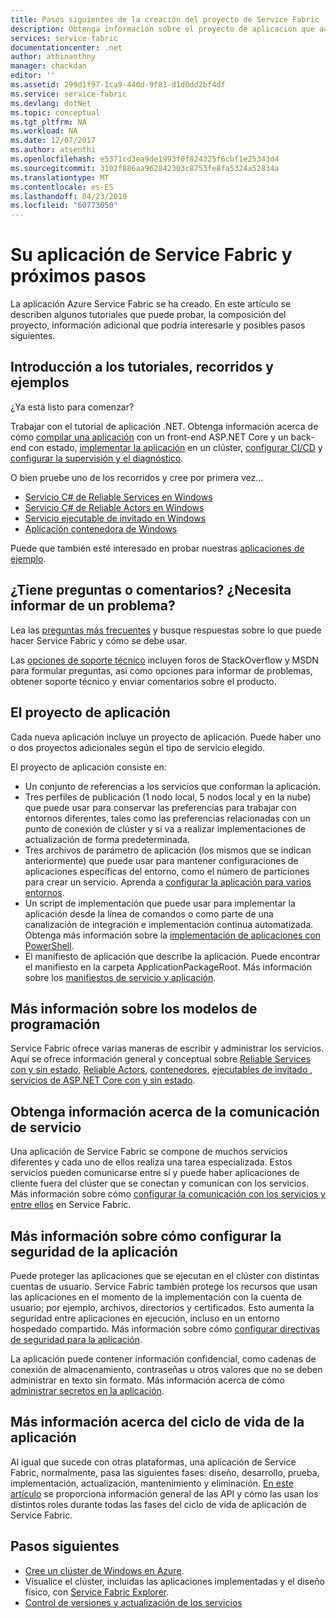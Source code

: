 ```yaml
---
title: Pasos siguientes de la creación del proyecto de Service Fabric | Microsoft Docs
description: Obtenga información sobre el proyecto de aplicación que acaba de crear en Visual Studio.  Obtenga información acerca de cómo crear servicios mediante tutoriales y aprenda a desarrollar servicios para Service Fabric.
services: service-fabric
documentationcenter: .net
author: athinanthny
manager: chackdan
editor: ''
ms.assetid: 299d1f97-1ca9-440d-9f81-d1d0dd2bf4df
ms.service: service-fabric
ms.devlang: dotNet
ms.topic: conceptual
ms.tgt_pltfrm: NA
ms.workload: NA
ms.date: 12/07/2017
ms.author: atsenthi
ms.openlocfilehash: e5371cd3ea9de1993f0f824325f6cbf1e25343d4
ms.sourcegitcommit: 3102f886aa962842303c8753fe8fa5324a52834a
ms.translationtype: MT
ms.contentlocale: es-ES
ms.lasthandoff: 04/23/2019
ms.locfileid: "60773050"
---
```

# <a name="your-service-fabric-application-and-next-steps"></a>Su aplicación de Service Fabric y próximos pasos
La aplicación Azure Service Fabric se ha creado. En este artículo se describen algunos tutoriales que puede probar, la composición del proyecto, información adicional que podría interesarle y posibles pasos siguientes.

## <a name="get-started-with-tutorials-walk-throughs-and-samples"></a>Introducción a los tutoriales, recorridos y ejemplos
¿Ya está listo para comenzar?  

Trabajar con el tutorial de aplicación .NET. Obtenga información acerca de cómo [compilar una aplicación](service-fabric-tutorial-create-dotnet-app.md) con un front-end ASP.NET Core y un back-end con estado, [implementar la aplicación](service-fabric-tutorial-deploy-app-to-party-cluster.md) en un clúster, [configurar CI/CD](service-fabric-tutorial-deploy-app-with-cicd-vsts.md) y [configurar la supervisión y el diagnóstico](service-fabric-tutorial-monitoring-aspnet.md).

O bien pruebe uno de los recorridos y cree por primera vez...
- [Servicio C# de Reliable Services en Windows](service-fabric-reliable-services-quick-start.md) 
- [Servicio C# de Reliable Actors en Windows](service-fabric-reliable-actors-get-started.md) 
- [Servicio ejecutable de invitado en Windows](quickstart-guest-app.md) 
- [Aplicación contenedora de Windows](service-fabric-get-started-containers.md) 

Puede que también esté interesado en probar nuestras [aplicaciones de ejemplo](https://aka.ms/servicefabricsamples).

## <a name="have-questions-or-feedback--need-to-report-an-issue"></a>¿Tiene preguntas o comentarios?  ¿Necesita informar de un problema?
Lea las [preguntas más frecuentes](service-fabric-common-questions.md) y busque respuestas sobre lo que puede hacer Service Fabric y cómo se debe usar.

Las [opciones de soporte técnico](service-fabric-support.md) incluyen foros de StackOverflow y MSDN para formular preguntas, así como opciones para informar de problemas, obtener soporte técnico y enviar comentarios sobre el producto.

## <a name="the-application-project"></a>El proyecto de aplicación
Cada nueva aplicación incluye un proyecto de aplicación. Puede haber uno o dos proyectos adicionales según el tipo de servicio elegido.

El proyecto de aplicación consiste en:

* Un conjunto de referencias a los servicios que conforman la aplicación.
* Tres perfiles de publicación (1 nodo local, 5 nodos local y en la nube) que puede usar para conservar las preferencias para trabajar con entornos diferentes, tales como las preferencias relacionadas con un punto de conexión de clúster y si va a realizar implementaciones de actualización de forma predeterminada.
* Tres archivos de parámetro de aplicación (los mismos que se indican anteriormente) que puede usar para mantener configuraciones de aplicaciones específicas del entorno, como el número de particiones para crear un servicio. Aprenda a [configurar la aplicación para varios entornos](service-fabric-manage-multiple-environment-app-configuration.md).
* Un script de implementación que puede usar para implementar la aplicación desde la línea de comandos o como parte de una canalización de integración e implementación continua automatizada. Obtenga más información sobre la [implementación de aplicaciones con PowerShell](service-fabric-deploy-remove-applications.md).
* El manifiesto de aplicación que describe la aplicación. Puede encontrar el manifiesto en la carpeta ApplicationPackageRoot. Más información sobre los [manifiestos de servicio y aplicación](service-fabric-application-model.md).



## <a name="learn-more-about-the-programming-models"></a>Más información sobre los modelos de programación
Service Fabric ofrece varias maneras de escribir y administrar los servicios.  Aquí se ofrece información general y conceptual sobre [Reliable Services con y sin estado](service-fabric-reliable-services-introduction.md), [Reliable Actors](service-fabric-reliable-actors-introduction.md), [contenedores](service-fabric-containers-overview.md), [ejecutables de invitado ](service-fabric-guest-executables-introduction.md), [servicios de ASP.NET Core con y sin estado](service-fabric-reliable-services-communication-aspnetcore.md).

## <a name="learn-about-service-communication"></a>Obtenga información acerca de la comunicación de servicio
Una aplicación de Service Fabric se compone de muchos servicios diferentes y cada uno de ellos realiza una tarea especializada. Estos servicios pueden comunicarse entre sí y puede haber aplicaciones de cliente fuera del clúster que se conectan y comunican con los servicios. Más información sobre cómo [configurar la comunicación con los servicios y entre ellos](service-fabric-connect-and-communicate-with-services.md) en Service Fabric. 

## <a name="learn-about-configuring-application-security"></a>Más información sobre cómo configurar la seguridad de la aplicación
Puede proteger las aplicaciones que se ejecutan en el clúster con distintas cuentas de usuario. Service Fabric también protege los recursos que usan las aplicaciones en el momento de la implementación con la cuenta de usuario; por ejemplo, archivos, directorios y certificados. Esto aumenta la seguridad entre aplicaciones en ejecución, incluso en un entorno hospedado compartido.  Más información sobre cómo [configurar directivas de seguridad para la aplicación](service-fabric-application-runas-security.md).

La aplicación puede contener información confidencial, como cadenas de conexión de almacenamiento, contraseñas u otros valores que no se deben administrar en texto sin formato. Más información acerca de cómo [administrar secretos en la aplicación](service-fabric-application-secret-management.md).

## <a name="learn-about-the-application-lifecycle"></a>Más información acerca del ciclo de vida de la aplicación
Al igual que sucede con otras plataformas, una aplicación de Service Fabric, normalmente, pasa las siguientes fases: diseño, desarrollo, prueba, implementación, actualización, mantenimiento y eliminación. [En este artículo](service-fabric-application-lifecycle.md) se proporciona información general de las API y cómo las usan los distintos roles durante todas las fases del ciclo de vida de aplicación de Service Fabric.

## <a name="next-steps"></a>Pasos siguientes
- [Cree un clúster de Windows en Azure](service-fabric-tutorial-create-vnet-and-windows-cluster.md).
- Visualice el clúster, incluidas las aplicaciones implementadas y el diseño físico, con [Service Fabric Explorer](service-fabric-visualizing-your-cluster.md).
- [Control de versiones y actualización de los servicios](service-fabric-application-upgrade-tutorial.md)


